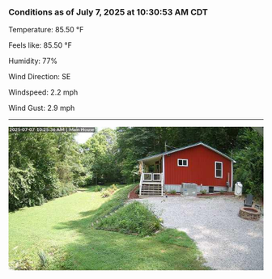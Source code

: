 ### Conditions as of July 7, 2025 at 10:30:53 AM CDT 

Temperature: 85.50 &deg;F

Feels like: 85.50 &deg;F

Humidity: 77%

Wind Direction: SE

Windspeed: 2.2 mph

Wind Gust: 2.9 mph

---

<img src="./images/latest.jpeg"/>

